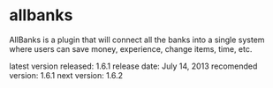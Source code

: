 allbanks
========
AllBanks is a plugin that will connect all the banks into a single system where users can save money, experience, change items, time, etc.

latest version released: 1.6.1
release date: July 14, 2013
recomended version: 1.6.1
next version: 1.6.2
